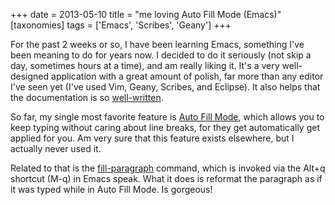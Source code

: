 +++
date = 2013-05-10
title = "me loving Auto Fill Mode (Emacs)"
[taxonomies]
tags = ['Emacs', 'Scribes', 'Geany']
+++

For the past 2 weeks or so, I have been learning Emacs, something I've
been meaning to do for years now. I decided to do it seriously (not skip
a day, sometimes hours at a time), and am really liking it. It's a very
well-designed application with a great amount of polish, far more than
any editor I've seen yet (I've used Vim, Geany, Scribes, and Eclipse).
It also helps that the documentation is so [well-written].

So far, my single most favorite feature is [Auto Fill Mode], which
allows you to keep typing without caring about line breaks, for they get
automatically get applied for you. Am very sure that this feature exists
elsewhere, but I actually never used it.

Related to that is the [fill-paragraph] command, which is invoked via
the Alt+q shortcut (M-q) in Emacs speak. What it does is reformat the
paragraph as if it was typed while in Auto Fill Mode. Is gorgeous!

  [well-written]: http://tshepang.net/projects-with-excellent-documentation
  [Auto Fill Mode]: http://www.gnu.org/software/emacs/manual/html_node/emacs/Auto-Fill
  [fill-paragraph]: http://www.gnu.org/software/emacs/manual/html_node/emacs/Fill-Commands
